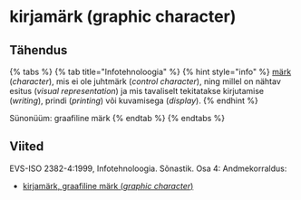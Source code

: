 # kirjamärk \(graphic character\)

## Tähendus

{% tabs %}
{% tab title="Infotehnoloogia" %}
{% hint style="info" %}
[ märk](maerk-character.md) \(_character_\), mis ei ole juhtmärk \(_control character_\), ning millel on nähtav esitus \(_visual representation_\) ja mis tavaliselt tekitatakse kirjutamise \(_writing_\), prindi \(_printing_\) või kuvamisega \(_display_\).
{% endhint %}

Sünonüüm: graafiline märk
{% endtab %}
{% endtabs %}

## Viited

EVS-ISO 2382-4:1999, Infotehnoloogia. Sõnastik. Osa 4: Andmekorraldus:

* [kirjamärk, graafiline märk \(_graphic character_\)](http://www.eki.ee/dict/its/index.cgi?Q=D0862598-6C03-1014-88DC-FC5F0DBED45A&F=GUID&C01=1&C02=0&C10=1)

